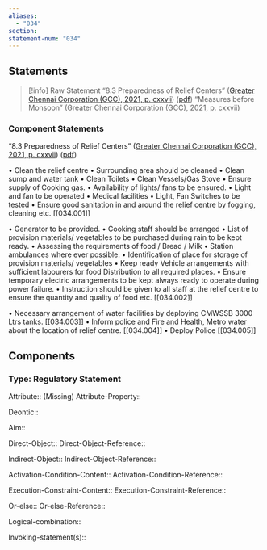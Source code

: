 ```yaml
---
aliases:
  - "034"
section: 
statement-num: "034"
---
```

## Statements 
> [!info] Raw Statement
> “8.3 Preparedness of Relief Centers” ([Greater Chennai Corporation (GCC), 2021, p. cxxvii](zotero://select/library/items/AZZSXLC8)) ([pdf](zotero://open-pdf/library/items/ZWDYK52D?page=127&annotation=KLYRJC7E)) 
> “Measures before Monsoon” (Greater Chennai Corporation (GCC), 2021, p. cxxvii)

### Component Statements
“8.3 Preparedness of Relief Centers” ([Greater Chennai Corporation (GCC), 2021, p. cxxvii](zotero://select/library/items/AZZSXLC8)) ([pdf](zotero://open-pdf/library/items/ZWDYK52D?page=127&annotation=KLYRJC7E)) 

• Clean the relief centre 
• Surrounding area should be cleaned 
• Clean sump and water tank 
• Clean Toilets 
• Clean Vessels/Gas Stove 
• Ensure supply of Cooking gas. 
• Availability of lights/ fans to be ensured. 
• Light and fan to be operated 
• Medical facilities 
• Light, Fan Switches to be tested 
• Ensure good sanitation in and around the relief centre by fogging, cleaning etc. 
[[034.001]]

• Generator to be provided. 
• Cooking staff should be arranged 
• List of provision materials/ vegetables to be purchased during rain to be kept ready. 
• Assessing the requirements of food / Bread / Milk • Station ambulances where ever possible. 
• Identification of place for storage of provision materials/ vegetables 
• Keep ready Vehicle arrangements with sufficient labourers for food Distribution to all required places.
• Ensure temporary electric arrangements to be kept always ready to operate during power failure. 
• Instruction should be given to all staff at the relief centre to ensure the quantity and quality of food etc. 
[[034.002]]


• Necessary arrangement of water facilities by deploying CMWSSB 3000 Ltrs tanks. [[034.003]]
• Inform police and Fire and Health, Metro water about the location of relief centre. [[034.004]]
• Deploy Police [[034.005]]



## Components
### Type: Regulatory Statement
Attribute:: (Missing)
Attribute-Property::

Deontic::

Aim::

Direct-Object::
Direct-Object-Reference:: 

Indirect-Object::
Indirect-Object-Reference:: 

Activation-Condition-Content::
Activation-Condition-Reference:: 

Execution-Constraint-Content::
Execution-Constraint-Reference:: 

Or-else::
Or-else-Reference:: 

Logical-combination::

Invoking-statement(s)::